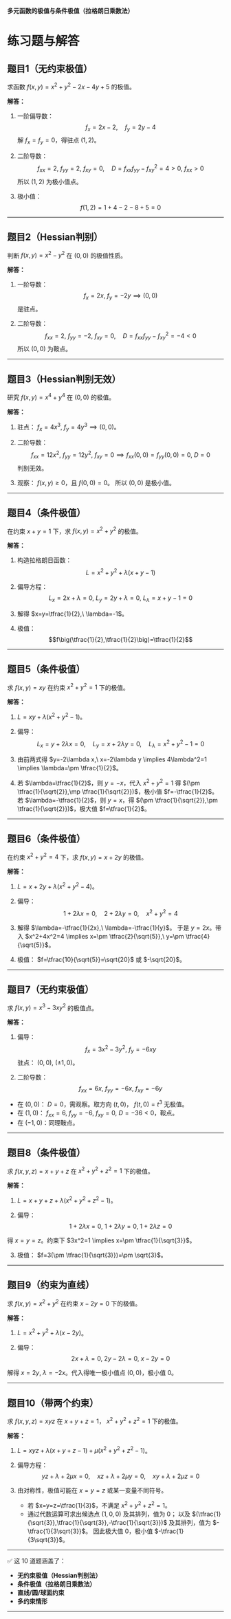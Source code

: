 **多元函数的极值与条件极值（拉格朗日乘数法）**

# 练习题与解答

## 题目1（无约束极值）

求函数 $f(x,y)=x^2+y^2-2x-4y+5$ 的极值。

**解答：**

1. 一阶偏导数：
   $$f_x=2x-2,\quad f_y=2y-4$$
   解 $f_x=f_y=0$，得驻点 $(1,2)$。

2. 二阶导数：
   $$f_{xx}=2,\ f_{yy}=2,\ f_{xy}=0,\quad D=f_{xx}f_{yy}-f_{xy}^2=4>0,\ f_{xx}>0$$
   所以 $(1,2)$ 为极小值点。

3. 极小值：
   $$f(1,2)=1+4-2-8+5=0$$

---

## 题目2（Hessian判别）

判断 $f(x,y)=x^2-y^2$ 在 $(0,0)$ 的极值性质。

**解答：**

1. 一阶导数：
   $$f_x=2x,\ f_y=-2y \implies (0,0)$$ 是驻点。

2. 二阶导数：
   $$f_{xx}=2,\ f_{yy}=-2,\ f_{xy}=0,\quad D=f_{xx}f_{yy}-f_{xy}^2=-4<0$$
   所以 $(0,0)$ 为鞍点。

---

## 题目3（Hessian判别无效）

研究 $f(x,y)=x^4+y^4$ 在 $(0,0)$ 的极值。

**解答：**

1. 驻点： $f_x=4x^3,\ f_y=4y^3 \implies (0,0)$。

2. 二阶导数：
   $$f_{xx}=12x^2,\ f_{yy}=12y^2,\ f_{xy}=0 \implies f_{xx}(0,0)=f_{yy}(0,0)=0,\ D=0$$
   判别无效。

3. 观察： $f(x,y)\ge 0$，且 $f(0,0)=0$。
   所以 $(0,0)$ 是极小值。

---

## 题目4（条件极值）

在约束 $x+y=1$ 下，求 $f(x,y)=x^2+y^2$ 的极值。

**解答：**

1. 构造拉格朗日函数：
   $$L=x^2+y^2+\lambda(x+y-1)$$

2. 偏导方程：
   $$L_x=2x+\lambda=0,\ L_y=2y+\lambda=0,\ L_\lambda=x+y-1=0$$

3. 解得 $x=y=\tfrac{1}{2},\ \lambda=-1$。

4. 极值：
   $$f\big(\tfrac{1}{2},\tfrac{1}{2}\big)=\tfrac{1}{2}$$

---

## 题目5（条件极值）

求 $f(x,y)=xy$ 在约束 $x^2+y^2=1$ 下的极值。

**解答：**

1. $L=xy+\lambda(x^2+y^2-1)$。

2. 偏导：
   $$L_x=y+2\lambda x=0,\quad L_y=x+2\lambda y=0,\quad L_\lambda=x^2+y^2-1=0$$

3. 由前两式得 $y=-2\lambda x,\ x=-2\lambda y \implies 4\lambda^2=1 \implies \lambda=\pm \tfrac{1}{2}$。

4. 若 $\lambda=\tfrac{1}{2}$，则 $y=-x$，代入 $x^2+y^2=1$ 得 $(\pm \tfrac{1}{\sqrt{2}},\mp \tfrac{1}{\sqrt{2}})$，极小值 $f=-\tfrac{1}{2}$。
   若 $\lambda=-\tfrac{1}{2}$，则 $y=x$，得 $(\pm \tfrac{1}{\sqrt{2}},\pm \tfrac{1}{\sqrt{2}})$，极大值 $f=\tfrac{1}{2}$。

---

## 题目6（条件极值）

在约束 $x^2+y^2=4$ 下，求 $f(x,y)=x+2y$ 的极值。

**解答：**

1. $L=x+2y+\lambda(x^2+y^2-4)$。

2. 偏导：
   $$1+2\lambda x=0,\quad 2+2\lambda y=0,\quad x^2+y^2=4$$

3. 解得 $\lambda=-\tfrac{1}{2x},\ \lambda=-\tfrac{1}{y}$。
   于是 $y=2x$。带入 $x^2+4x^2=4 \implies x=\pm \tfrac{2}{\sqrt{5}},\ y=\pm \tfrac{4}{\sqrt{5}}$。

4. 极值： $f=\tfrac{10}{\sqrt{5}}=\sqrt{20}$ 或 $-\sqrt{20}$。

---

## 题目7（无约束极值）

求 $f(x,y)=x^3-3xy^2$ 的极值点。

**解答：**

1. 偏导：
   $$f_x=3x^2-3y^2,\ f_y=-6xy$$
   驻点： $(0,0),\ (\pm 1,0)$。

2. 二阶导数：
   $$f_{xx}=6x,\ f_{yy}=-6x,\ f_{xy}=-6y$$

* 在 $(0,0)$： $D=0$，需观察。取方向 $(t,0)$， $f(t,0)=t^3$ 无极值。
* 在 $(1,0)$： $f_{xx}=6,\ f_{yy}=-6,\ f_{xy}=0,\ D=-36<0$，鞍点。
* 在 $(-1,0)$：同理鞍点。

---

## 题目8（条件极值）

求 $f(x,y,z)=x+y+z$ 在 $x^2+y^2+z^2=1$ 下的极值。

**解答：**

1. $L=x+y+z+\lambda(x^2+y^2+z^2-1)$。

2. 偏导：
   $$1+2\lambda x=0,\ 1+2\lambda y=0,\ 1+2\lambda z=0$$

得 $x=y=z$。约束下 $3x^2=1 \implies x=\pm \tfrac{1}{\sqrt{3}}$。

3. 极值： $f=3(\pm \tfrac{1}{\sqrt{3}})=\pm \sqrt{3}$。

---

## 题目9（约束为直线）

求 $f(x,y)=x^2+y^2$ 在约束 $x-2y=0$ 下的极值。

**解答：**

1. $L=x^2+y^2+\lambda(x-2y)$。

2. 偏导：
   $$2x+\lambda=0,\ 2y-2\lambda=0,\ x-2y=0$$

解得 $x=2y,\ \lambda=-2x$。代入得唯一极小值点 $(0,0)$，极小值 $0$。

---

## 题目10（带两个约束）

求 $f(x,y,z)=xyz$ 在 $x+y+z=1$， $x^2+y^2+z^2=1$ 下的极值。

**解答：**

1. $L=xyz+\lambda(x+y+z-1)+\mu(x^2+y^2+z^2-1)$。

2. 偏导方程：
   $$yz+\lambda+2\mu x=0,\quad xz+\lambda+2\mu y=0,\quad xy+\lambda+2\mu z=0$$

3. 由对称性，极值可能在 $x=y=z$ 或某一变量不同符号。

   * 若 $x=y=z=\tfrac{1}{3}$，不满足 $x^2+y^2+z^2=1$。
   * 通过代数运算可求出候选点 $(1,0,0)$ 及其排列，值为 $0$；
     以及 $(\tfrac{1}{\sqrt{3}},\tfrac{1}{\sqrt{3}},-\tfrac{1}{\sqrt{3}})$ 及其排列，值为 $-\tfrac{1}{3\sqrt{3}}$。
     因此极大值 $0$，极小值 $-\tfrac{1}{3\sqrt{3}}$。

---

✅ 这 10 道题涵盖了：

* **无约束极值（Hessian判别法）**
* **条件极值（拉格朗日乘数法）**
* **直线/圆/球面约束**
* **多约束情形**

---




